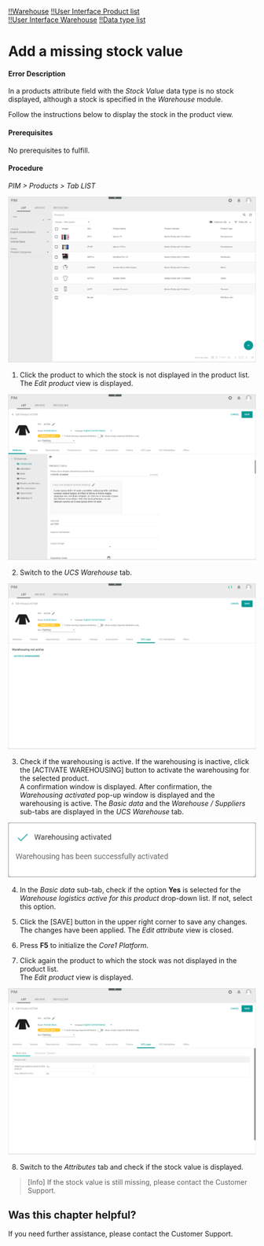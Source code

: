 [!!Warehouse](../../RetailSuiteWarehousing/Overview/01_General.md)
[!!User Interface Product list](../UserInterface/02a_List.md)   
[!!User Interface Warehouse](../../RetailSuiteWarehousing/UserInterface/00_UserInterface.md)
[!!Data type list](../UserInterface/04_DataTypeList.md)


# Add a missing stock value

#### Error Description

In a products attribute field with the *Stock Value* data type is no stock displayed, although a stock is specified in the *Warehouse* module.

Follow the instructions below to display the stock in the product view.

#### Prerequisites

No prerequisites to fulfill.

#### Procedure
*PIM > Products > Tab LIST*

![Products](../../Assets/Screenshots/PIM/Products/List/Products.png "[Products]")

1. Click the product to which the stock is not displayed in the product list.
  The *Edit product* view is displayed.

  ![Attributes](../../Assets/Screenshots/PIM/Products/List/Attributes/AttributesEdit.png "[Attributes]")

2. Switch to the *UCS Warehouse* tab.   

  ![UCS Warehouse](../../Assets/Screenshots/PIM/Products/List/UCSWarehouse/WarehousingNotActive.png "[UCS Warehouse]")

3. Check if the warehousing is active. If the warehousing is inactive, click the [ACTIVATE WAREHOUSING] button to activate the warehousing for the selected product.   
  A confirmation window is displayed. After confirmation, the *Warehousing activated* pop-up window is displayed and the warehousing is active. The *Basic data* and the *Warehouse / Suppliers* sub-tabs are displayed in the *UCS Warehouse* tab.

  ![Warehousing activated](../../Assets/Screenshots/PIM/Products/List/UCSWarehouse/WarehousingActivated.png "[Warehousing activated]")

4. In the *Basic data* sub-tab, check if the option **Yes** is selected for the *Warehouse logistics active for this product* drop-down list. If not, select this option.

5. Click the [SAVE] button in the upper right corner to save any changes.   
  The changes have been applied. The *Edit attribute* view is closed.

6. Press **F5** to initialize the *Core1 Platform*.

7. Click again the product to which the stock was not displayed in the product list.   
  The *Edit product* view is displayed.

  ![UCS Warehouse](../../Assets/Screenshots/PIM/Products/List/UCSWarehouse/UCSWarehouseEdit.png "[UCS Warehouse]")

8. Switch to the *Attributes* tab and check if the stock value is displayed.

  > [Info] If the stock value is still missing, please contact the Customer Support.    



## Was this chapter helpful?

If you need further assistance, please contact the Customer Support.
